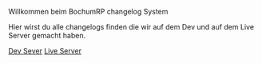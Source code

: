 Willkommen beim BochumRP changelog System

Hier wirst du alle changelogs finden die wir auf dem Dev und auf dem Live Server gemacht haben.

[Dev Sever](dev.md)
[Live Server](live.md)
